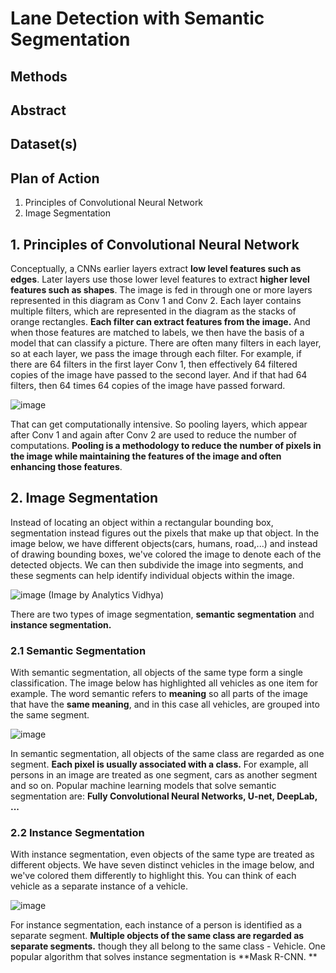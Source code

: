 # Lane Detection with Semantic Segmentation

## Methods

## Abstract

## Dataset(s)

## Plan of Action
1. Principles of Convolutional Neural Network
2. Image Segmentation


## 1. Principles of Convolutional Neural Network
Conceptually, a CNNs earlier layers extract **low level features such as edges**. Later layers use those lower level features to extract **higher level features such as shapes**. The image is fed in through one or more layers represented in this diagram as Conv 1 and Conv 2. Each layer contains multiple filters, which are represented in the diagram as the stacks of orange rectangles. **Each filter can extract features from the image.** And when those features are matched to labels, we then have the basis of a model that can classify a picture. There are often many filters in each layer, so at each layer, we pass the image through each filter. For example, if there are 64 filters in the first layer Conv 1, then effectively 64 filtered copies of the image have passed to the second layer. And if that had 64 filters, then 64 times 64 copies of the image have passed forward. 

![image](https://user-images.githubusercontent.com/59663734/135028355-56076b43-35fb-4aa7-8ac7-6718984e7544.png)

That can get computationally intensive. So pooling layers, which appear after Conv 1 and again after Conv 2 are used to reduce the number of computations. **Pooling is a methodology to reduce the number of pixels in the image while maintaining the features of the image and often enhancing those features**.


## 2. Image Segmentation
Instead of locating an object within a rectangular bounding box, segmentation instead figures out the pixels that make up that object. In the image below, we have different objects(cars, humans, road,...) and instead of drawing bounding boxes, we've colored the image to denote each of the detected objects. We can then subdivide the image into segments, and these segments can help identify individual objects within the image. 

![image](https://user-images.githubusercontent.com/59663734/135024588-0e947061-3db1-4b6f-9105-bdb417941a6f.png)
                                   (Image by Analytics Vidhya)


There are two types of image segmentation, **semantic segmentation** and **instance segmentation.**

### 2.1 Semantic Segmentation

With semantic segmentation, all objects of the same type form a single classification. The image below has highlighted all vehicles as one item for example. The word semantic refers to **meaning** so all parts of the image that have the **same meaning**, and in this case all vehicles, are grouped into the same segment. 

![image](https://user-images.githubusercontent.com/59663734/135026536-7c043100-df0b-4199-a946-8f4f8cb56350.png)

In semantic segmentation, all objects of the same class are regarded as one segment. **Each pixel is usually associated with a class.** For example, all persons in an image are treated as one segment, cars as another segment and so on. Popular machine learning models that solve semantic segmentation are: **Fully Convolutional Neural Networks, U-net, DeepLab, ...**

### 2.2 Instance Segmentation
With instance segmentation, even objects of the same type are treated as different objects. We have seven distinct vehicles in the image below, and we've colored them differently to highlight this. You can think of each vehicle as a separate instance of a vehicle. 

![image](https://user-images.githubusercontent.com/59663734/135027680-bc577182-7356-4266-8020-f2d85149bd30.png)

For instance segmentation, each instance of a person is identified as a separate segment. **Multiple objects of the same class are regarded as separate segments.** though they all belong to the same class - Vehicle. One popular algorithm that solves instance segmentation is **Mask R-CNN. **
